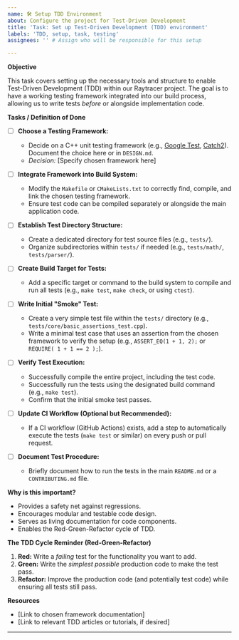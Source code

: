 ```yaml
---
name: 🛠️ Setup TDD Environment
about: Configure the project for Test-Driven Development
title: 'Task: Set up Test-Driven Development (TDD) environment'
labels: 'TDD, setup, task, testing'
assignees: '' # Assign who will be responsible for this setup

---
```


**Objective**

This task covers setting up the necessary tools and structure to enable Test-Driven Development (TDD) within our Raytracer project. The goal is to have a working testing framework integrated into our build process, allowing us to write tests *before* or alongside implementation code.

**Tasks / Definition of Done**

*   [ ] **Choose a Testing Framework:**
    *   Decide on a C++ unit testing framework (e.g., [Google Test](https://github.com/google/googletest), [Catch2](https://github.com/catchorg/Catch2)). Document the choice here or in `DESIGN.md`.
    *   *Decision:* [Specify chosen framework here]

*   [ ] **Integrate Framework into Build System:**
    *   Modify the `Makefile` or `CMakeLists.txt` to correctly find, compile, and link the chosen testing framework.
    *   Ensure test code can be compiled separately or alongside the main application code.

*   [ ] **Establish Test Directory Structure:**
    *   Create a dedicated directory for test source files (e.g., `tests/`).
    *   Organize subdirectories within `tests/` if needed (e.g., `tests/math/`, `tests/parser/`).

*   [ ] **Create Build Target for Tests:**
    *   Add a specific target or command to the build system to compile and run all tests (e.g., `make test`, `make check`, or using `ctest`).

*   [ ] **Write Initial "Smoke" Test:**
    *   Create a very simple test file within the `tests/` directory (e.g., `tests/core/basic_assertions_test.cpp`).
    *   Write a minimal test case that uses an assertion from the chosen framework to verify the setup (e.g., `ASSERT_EQ(1 + 1, 2);` or `REQUIRE( 1 + 1 == 2 );`).

*   [ ] **Verify Test Execution:**
    *   Successfully compile the entire project, including the test code.
    *   Successfully run the tests using the designated build command (e.g., `make test`).
    *   Confirm that the initial smoke test passes.

*   [ ] **Update CI Workflow (Optional but Recommended):**
    *   If a CI workflow (GitHub Actions) exists, add a step to automatically execute the tests (`make test` or similar) on every push or pull request.

*   [ ] **Document Test Procedure:**
    *   Briefly document how to run the tests in the main `README.md` or a `CONTRIBUTING.md` file.

**Why is this important?**

*   Provides a safety net against regressions.
*   Encourages modular and testable code design.
*   Serves as living documentation for code components.
*   Enables the Red-Green-Refactor cycle of TDD.

**The TDD Cycle Reminder (Red-Green-Refactor)**

1.  **Red:** Write a *failing* test for the functionality you want to add.
2.  **Green:** Write the *simplest possible* production code to make the test pass.
3.  **Refactor:** Improve the production code (and potentially test code) while ensuring all tests still pass.

**Resources**

*   [Link to chosen framework documentation]
*   [Link to relevant TDD articles or tutorials, if desired]

---